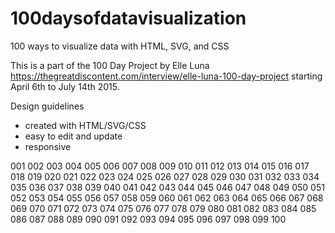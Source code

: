 # 100daysofdatavisualization
100 ways to visualize data with HTML, SVG, and CSS


This is a part of the 100 Day Project by Elle Luna
https://thegreatdiscontent.com/interview/elle-luna-100-day-project
starting April 6th to July 14th 2015.


Design guidelines
- created with HTML/SVG/CSS
- easy to edit and update
- responsive


001
002
003
004
005
006
007
008
009
010
011
012
013
014
015
016
017
018
019
020
021
022
023
024
025
026
027
028
029
030
031
032
033
034
035
036
037
038
039
040
041
042
043
044
045
046
047
048
049
050
051
052
053
054
055
056
057
058
059
060
061
062
063
064
065
066
067
068
069
070
071
072
073
074
075
076
077
078
079
080
081
082
083
084
085
086
087
088
089
090
091
092
093
094
095
096
097
098
099
100
